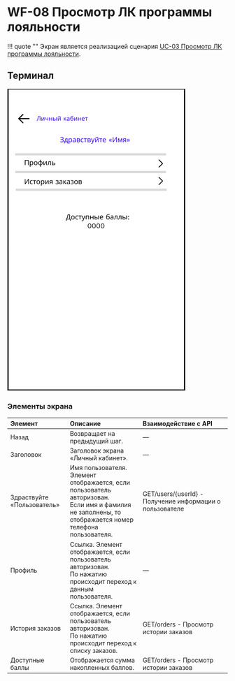 # WF-08 Просмотр ЛК программы лояльности

!!! quote ""
    Экран является реализацией сценария [UC-03 Просмотр ЛК программы лояльности](../requirements/uc03.md).

## Терминал

![Альтернативный текст](wf08WEB.png)

### Элементы экрана

| **Элемент**                | **Описание**                                                                                                                                            | Взаимодействие&nbsp;с&nbsp;API                           |
| :------------------------- | :------------------------------------------------------------------------------------------------------------------------------------------------------ | :------------------------------------------------------- |
| Назад                      | Возвращает на предыдущий шаг.                                                                                                                           | —                                                        |
| Заголовок                  | Заголовок экрана «Личный кабинет».                                                                                                                      | —                                                        |
| Здраствуйте «Пользователь» | Имя пользователя. Элемент отображается, если пользователь авторизован.<br>Если имя и фамилия не заполнены, то отображается номер телефона пользователя. | GET/users/{userId} - Получение информации о пользователе |
| Профиль                    | Ссылка. Элемент отображается, если пользователь авторизован.<br>По нажатию происходит переход к данным пользователя.                                    | —                                                        |
| История заказов            | Ссылка. Элемент отображается, если пользователь авторизован.<br>По нажатию происходит переход к списку заказов.                                         | GET/orders - Просмотр истории заказов                    |
| Доступные баллы            | Отображается сумма накопленных баллов.                                                                                                                  | GET/orders - Просмотр истории заказов                    |

